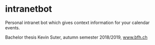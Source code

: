 # intranetbot
Personal intranet bot which gives context information for your calendar events.

Bachelor thesis Kevin Suter, autumn semester 2018/2019, www.bfh.ch
